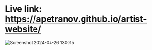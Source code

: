 # Live link: https://apetranov.github.io/artist-website/
![Screenshot 2024-04-26 130015](https://github.com/apetranov/social-links-profile-main/assets/88889737/cf5d81df-8b64-4527-a087-2bf417153844)
